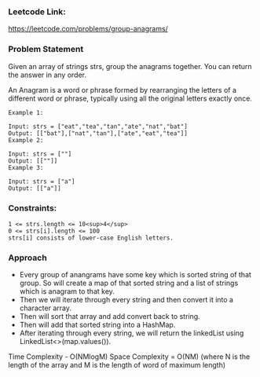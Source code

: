 ### Leetcode Link:
https://leetcode.com/problems/group-anagrams/

### Problem Statement
Given an array of strings strs, group the anagrams together. You can return the answer in any order.

An Anagram is a word or phrase formed by rearranging the letters of a different word or phrase, typically using all the original letters exactly once.

```
Example 1:

Input: strs = ["eat","tea","tan","ate","nat","bat"]
Output: [["bat"],["nat","tan"],["ate","eat","tea"]]
Example 2:

Input: strs = [""]
Output: [[""]]
Example 3:

Input: strs = ["a"]
Output: [["a"]]
```
### Constraints:
```
1 <= strs.length <= 10<sup>4</sup>
0 <= strs[i].length <= 100
strs[i] consists of lower-case English letters.
```

### Approach
* Every group of anangrams have some key which is sorted string of that group. So will create a map of that sorted string and a list of strings which is anagram to that key.
* Then we will iterate through every string and then convert it into a character array.
* Then will sort that array and add convert back to string.
* Then will add that sorted string into a HashMap.
* After iterating through every string, we will return the linkedList using LinkedList<>(map.values()).

Time Complexity - O(NMlogM)
Space Complexity = O(NM)
(where N is the length of the array and M is the length of word of maximum length)
